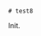                                                                                                                                                                                                                                                    # test8

Init.
